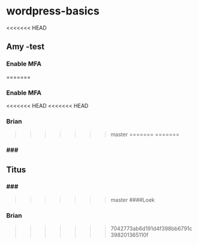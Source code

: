 # wordpress-basics

<<<<<<< HEAD
## Amy -test

### Enable MFA
=======
### Enable MFA

<<<<<<< HEAD
<<<<<<< HEAD
### Brian
>>>>>>> master
=======
=======
### ### ###
## Titus ##
### ### ###
>>>>>>> master
####Loek
### Brian
>>>>>>> 7042773ab6d191d4f398bb6791c398201365110f
